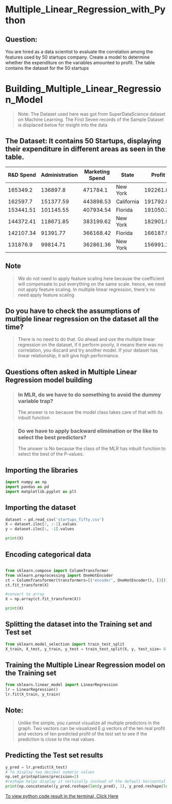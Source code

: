# Multiple_Linear_Regression_with_Python
## Question:
You are hired as a data scientist to evaluate the correlation among the features used by 50 startups company. Create a model to determine whether the expenditure on the variables amounted to profit. The table contains the dataset for the 50 startups

# Building_Multiple_Linear_Regression_Model
> Note: The Dataset used here was got from SuperDataScience dataset on Machine Learning.
> The First Seven records of the Sample Dataset is displaced below for insight into the data

## The Dataset: It contains 50 Startups, displaying their expenditure in different areas as seen in the table.
|R&D Spend|	Administration|	Marketing Spend|	State	|Profit|
|----------|---------------|----------------|-------|-------|
|165349.2|	136897.8|	471784.1|	New York|	192261.83|
|162597.7	|151377.59	|443898.53	|California	|191792.06|
|153441.51|	101145.55|	407934.54|	Florida|	191050.39|
|144372.41	|118671.85	|383199.62	|New York	|182901.99|
|142107.34|	91391.77|	366168.42|	Florida|	166187.94|
|131876.9	|99814.71	|362861.36	|New York	|156991.12|

## Note
> We do not need to apply feature scaling here because the coefficient will compensate to put everything on the same scale. hence, we need not apply feature scaling. In multiple linear regression, there's no need apply feature scaling

## Do you have to check the assumptions of multiple linear regression on the dataset all the time?
> There is no need to do that. Go ahead and use the multiple linear regression on the dataset, if it perform poorly, it means there was no correlation, you discard and try another model. If your dataset has linear relationship, it will give high performance.

## Questions often asked in Multiple Linear Regression model building

> ### In MLR, do we have to do something to avoid the dummy variable trap?
> The answer is no because the model class takes care of that with its inbuilt function

> ### Do we have to apply backward elimination or the like to select the best predictors?
> The answer is No because the class of the MLR has inbuilt function to select the best of the P-values.

## Importing the libraries
```python
import numpy as np
import pandas as pd
import matplotlib.pyplot as plt
```

## Importing the dataset
```python
dataset = pd.read_csv('startups_fifty.csv')
X = dataset.iloc[:, :-1].values
y = dataset.iloc[:, -1].values

print(X)
```

## Encoding categorical data
```python

from sklearn.compose import ColumnTransformer
from sklearn.preprocessing import OneHotEncoder
ct = ColumnTransformer(transformers=[('encoder', OneHotEncoder(), [3])], remainder = 'passthrough')
ct.fit_transform(X)

#convert to array
X = np.array(ct.fit_transform(X))

print(X)

```

## Splitting the dataset into the Training set and Test set
```python
from sklearn.model_selection import train_test_split
X_train, X_test, y_train, y_test = train_test_split(X, y, test_size= 0.2, random_state=0)

```

## Training the Multiple Linear Regression model on the Training set
```python
from sklearn.linear_model import LinearRegression
lr = LinearRegression()
lr.fit(X_train, y_train)
```
## Note:
> Unlike the simple, you cannot visualize all multiple predictors in the graph. Two vectors can be visualized
>E.g vectors of the ten real profit and vectors of ten predicted profit of the test set to see if the prediction is close to the real values.

## Predicting the Test set results
```python
y_pred = lr.predict(X_test)
# To display two decimal numeric values
np.set_printoptions(precision=2)
#reshape helps display it vertically instead of the default horizontal display.
print(np.concatenate((y_pred.reshape(len(y_pred), 1), y_pred.reshape(len(y_pred), 1) ), 1))

```

[To view python code result in the terminal, Click Here](https://colab.research.google.com/drive/1r2h0lr7V37XiVTXk7GAs05-8OHr8G6tW#scrollTo=xNkXL1YQBiBT)
